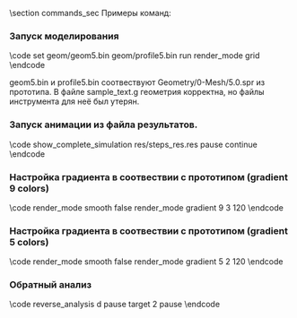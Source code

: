 \section commands_sec Примеры команд:

### Запуск моделирования ###
\code
set geom/geom5.bin geom/profile5.bin
run
render_mode grid
\endcode

geom5.bin и profile5.bin соотвествуют Geometry/0-Mesh/5.0.spr из прототипа.
В файле sample_text.g геометрия корректна, но файлы инструмента для неё был утерян.

### Запуск анимации из файла результатов. ###

\code
show_complete_simulation res/steps_res.res
pause
continue
\endcode

### Настройка градиента в соотвествии с прототипом (gradient 9 colors) ###

\code
render_mode smooth false
render_mode gradient 9 3 120
\endcode

### Настройка градиента в соотвествии с прототипом (gradient 5 colors) ###

\code
render_mode smooth false
render_mode gradient 5 2 120
\endcode

### Обратный анализ ###
\code
reverse_analysis d
pause
target 2
pause
\endcode

 